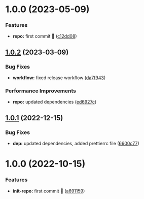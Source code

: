 # 1.0.0 (2023-05-09)

### Features

- **repo:** first commit :rocket: ([c12dd08](https://github.com/Se-Gl/nextjs-boilerplate-tailwind/commit/c12dd081ac5d73057e7b220ead15e4aef06c6423))

## [1.0.2](https://github.com/Se-Gl/boilerplate/compare/v1.0.1...v1.0.2) (2023-03-09)

### Bug Fixes

- **workflow:** fixed release workflow ([da7f943](https://github.com/Se-Gl/boilerplate/commit/da7f9433e1ea9f31352ca0b6de1b44450ed76231))

### Performance Improvements

- **repo:** updated dependencies ([ed6927c](https://github.com/Se-Gl/boilerplate/commit/ed6927ca6153c80734ce0fb8b9f82818532c420c))

## [1.0.1](https://github.com/Se-Gl/boilerplate/compare/v1.0.0...v1.0.1) (2022-12-15)

### Bug Fixes

- **dep:** updated dependencies, added prettierrc file ([6600c77](https://github.com/Se-Gl/boilerplate/commit/6600c77592be5e923fdb7a92e7bdec3bdc1e24de))

# 1.0.0 (2022-10-15)

### Features

- **init-repo:** first commit :tada: ([a691159](https://github.com/Se-Gl/boilerplate/commit/a6911592faf48d0043afc71ed29569979fc969e4))
